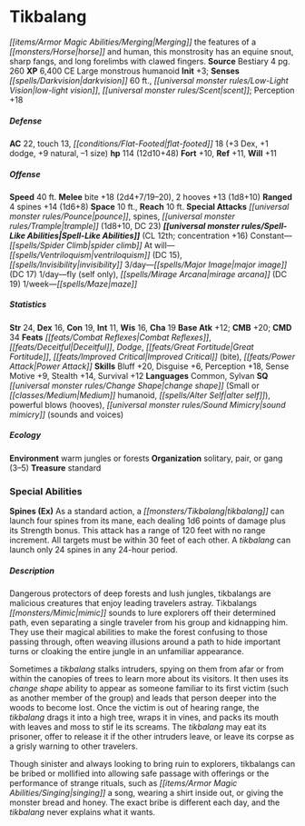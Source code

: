 ﻿---
cssclass: [monsters]
title1: Tikbalang
desc_short: Merging the features of a horse and human, this monstrosity has an equine
  snout, sharp fangs, and long forelimbs with clawed fingers.
title2: Tikbalang
CR: 9
sources:
- name: Bestiary 4
  page: 260
  link: http://paizo.com/products/btpy91ds?Pathfinder-Roleplaying-Game-Bestiary-4
XP: 6400
alignment: CE
size: Large
type: monstrous humanoid
initiative:
  bonus: 3
senses:
  darkvision: 60
  low-light vision: true
  scent: true
AC:
  AC: 22
  touch: 13
  flat_footed: 18
  components:
    dex: 3
    dodge: 1
    natural: 9
    size: -1
HP:
  HP: 114
  long: 12d10+48
saves:
  fort: 10
  ref: 11
  will: 11
speeds:
  base: 40
attacks:
  melee:
  - - text: bite +18 (2d4+7/19-20)
      entries:
      - - damage: 2d4+7
          crit_range: 19-20
      attack: bite
      bonus:
      - 18
    - text: 2 hooves +13 (1d8+10)
      entries:
      - - damage: 1d8+10
      count: 2
      attack: hooves
      bonus:
      - 13
  ranged:
  - - text: 4 spines +14 (1d6+8)
      entries:
      - - damage: 1d6+8
      count: 4
      attack: spines
      bonus:
      - 14
  special:
  - pounce
  - spines
  - trample (1d8+10, DC 23)
space: 10
reach: 10
spell_like_abilities:
  entries:
  - name: spider climb
    source: default
    freq: Constant
  - name: ventriloquism
    source: default
    freq: At will
    DC: 15
  - name: invisibility
    source: default
    freq: At will
  - name: major image
    source: default
    freq: 3/day
    DC: 17
  - name: fly
    source: default
    freq: 1/day
    other: self only
  - name: mirage arcana
    source: default
    freq: 1/day
    DC: 19
  - name: maze
    source: default
    freq: 1/week
  sources:
  - name: default
    CL: 12
    concentration: 16
ability_scores:
  STR: 24
  DEX: 16
  CON: 19
  INT: 11
  WIS: 16
  CHA: 19
BAB: 12
CMB: 20
CMD: 34
feats:
- name: Combat Reflexes
- name: Deceitful
- name: Dodge
- name: Great Fortitude
- name: Improved Critical (bite)
- name: Power Attack
skills:
  Bluff: 20
  Disguise: 6
  Perception: 18
  Sense Motive: 9
  Stealth: 14
  Survival: 12
languages:
- Common
- Sylvan
special_qualities:
- change shape (Small or Medium humanoid, alter self)
- powerful blows (hooves)
- sound mimicry (sounds and voices)
ecology:
  environment: warm jungles or forests
  organization: solitary, pair, or gang (3-5)
  treasure_type: standard
special_abilities:
  Spines (Ex): As a standard action, a tikbalang can launch four spines from its mane,
    each dealing 1d6 points of damage plus its Strength bonus. This attack has a range
    of 120 feet with no range increment. All targets must be within 30 feet of each
    other. A tikbalang can launch only 24 spines in any 24-hour period.
desc_long: |-
  Dangerous protectors of deep forests and lush jungles, tikbalangs are malicious creatures that enjoy leading travelers astray. Tikbalangs mimic sounds to lure explorers off their determined path, even separating a single traveler from his group and kidnapping him. They use their magical abilities to make the forest confusing to those passing through, often weaving illusions around a path to hide important turns or cloaking the entire jungle in an unfamiliar appearance.

  Sometimes a tikbalang stalks intruders, spying on them from afar or from within the canopies of trees to learn more about its visitors. It then uses its change shape ability to appear as someone familiar to its first victim (such as another member of the group) and leads that person deeper into the woods to become lost. Once the victim is out of hearing range, the tikbalang drags it into a high tree, wraps it in vines, and packs its mouth with leaves and moss to stif le its screams. The tikbalang may eat its prisoner, offer to release it if the other intruders leave, or leave its corpse as a grisly warning to other travelers.

  Though sinister and always looking to bring ruin to explorers, tikbalangs can be bribed or mollified into allowing safe passage with offerings or the performance of strange rituals, such as singing a song, wearing a shirt inside out, or giving the monster bread and honey. The exact bribe is different each day, and the tikbalang never explains what it wants.

---

# Tikbalang
_[[items/Armor Magic Abilities/Merging|Merging]]_ the features of a _[[monsters/Horse|horse]]_ and human, this monstrosity has an equine snout, sharp fangs, and long forelimbs with clawed fingers.
**Source** Bestiary 4 pg. 260
**XP** 6,400
CE Large monstrous humanoid
**Init** +3; **Senses** _[[spells/Darkvision|darkvision]]_ 60 ft., _[[universal monster rules/Low-Light Vision|low-light vision]]_, _[[universal monster rules/Scent|scent]]_; Perception +18

##### Defense

**AC** 22, touch 13, _[[conditions/Flat-Footed|flat-footed]]_ 18 (+3 Dex, +1 dodge, +9 natural, –1 size)
**hp** 114 (12d10+48)
**Fort** +10, **Ref** +11, **Will** +11

##### Offense
**Speed** 40 ft.
**Melee** bite +18 (2d4+7/19–20), 2 hooves +13 (1d8+10)
**Ranged** 4 spines +14 (1d6+8)
**Space** 10 ft., **Reach** 10 ft.
**Special Attacks** _[[universal monster rules/Pounce|pounce]]_, spines, _[[universal monster rules/Trample|trample]]_ (1d8+10, DC 23)
**_[[universal monster rules/Spell-Like Abilities|Spell-Like Abilities]]_** (CL 12th; concentration +16)
Constant—_[[spells/Spider Climb|spider climb]]_
At will—_[[spells/Ventriloquism|ventriloquism]]_ (DC 15), _[[spells/Invisibility|invisibility]]_
3/day—_[[spells/Major Image|major image]]_ (DC 17)
1/day—fly (self only), _[[spells/Mirage Arcana|mirage arcana]]_ (DC 19)
1/week—_[[spells/Maze|maze]]_

##### Statistics
**Str** 24, **Dex** 16, **Con** 19, **Int** 11, **Wis** 16, **Cha** 19
**Base Atk** +12; **CMB** +20; **CMD** 34
**Feats** _[[feats/Combat Reflexes|Combat Reflexes]]_, _[[feats/Deceitful|Deceitful]]_, _Dodge_, _[[feats/Great Fortitude|Great Fortitude]]_, _[[feats/Improved Critical|Improved Critical]]_ (bite), _[[feats/Power Attack|Power Attack]]_
**Skills** Bluff +20, Disguise +6, Perception +18, Sense Motive +9, Stealth +14, Survival +12
**Languages** Common, Sylvan
**SQ** _[[universal monster rules/Change Shape|change shape]]_ (Small or _[[classes/Medium|Medium]]_ humanoid, _[[spells/Alter Self|alter self]]_), powerful blows (hooves), _[[universal monster rules/Sound Mimicry|sound mimicry]]_ (sounds and voices)

##### Ecology

**Environment** warm jungles or forests
**Organization** solitary, pair, or gang (3–5)
**Treasure** standard

### Special Abilities
**Spines (Ex)** As a standard action, a _[[monsters/Tikbalang|tikbalang]]_ can launch four spines from its mane, each dealing 1d6 points of damage plus its Strength bonus. This attack has a range of 120 feet with no range increment. All targets must be within 30 feet of each other. A _tikbalang_ can launch only 24 spines in any 24-hour period.

##### Description

Dangerous protectors of deep forests and lush jungles, tikbalangs are malicious creatures that enjoy leading travelers astray. Tikbalangs _[[monsters/Mimic|mimic]]_ sounds to lure explorers off their determined path, even separating a single traveler from his group and kidnapping him. They use their magical abilities to make the forest confusing to those passing through, often weaving illusions around a path to hide important turns or cloaking the entire jungle in an unfamiliar appearance.

Sometimes a _tikbalang_ stalks intruders, spying on them from afar or from within the canopies of trees to learn more about its visitors. It then uses its _change shape_ ability to appear as someone familiar to its first victim (such as another member of the group) and leads that person deeper into the woods to become lost. Once the victim is out of hearing range, the _tikbalang_ drags it into a high tree, wraps it in vines, and packs its mouth with leaves and moss to stif le its screams. The _tikbalang_ may eat its prisoner, offer to release it if the other intruders leave, or leave its corpse as a grisly warning to other travelers.

Though sinister and always looking to bring ruin to explorers, tikbalangs can be bribed or mollified into allowing safe passage with offerings or the performance of strange rituals, such as _[[items/Armor Magic Abilities/Singing|singing]]_ a song, wearing a shirt inside out, or giving the monster bread and honey. The exact bribe is different each day, and the _tikbalang_ never explains what it wants.